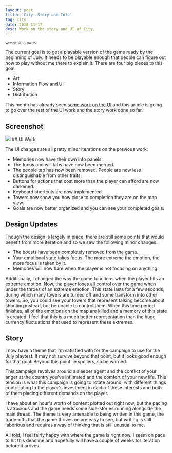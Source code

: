 ```yaml
---
layout: post
title: 'City: Story and Info'
tag: city
date: 2018-11-17
desc: Work on the story and UI of City.
---
```


<p style="font-size:10px">Written: 2016-04-25


The current goal is to get a playable version of the game ready by the beginning of July. It needs to be playable enough that people can figure out how to play without me there to explain it. There are four big pieces to this goal:
- Art
- Information Flow and UI
- Story
- Distribution



This month has already seen [some work on the UI](/blog/city/info) and this article is going to go over the rest of the UI work and the story work done so far.

## Screenshot
<img src="/blogImages/SS_2016-04-25_01.png" />
## UI Work

The UI changes are all pretty minor iterations on the previous work:
- Memories now have their own info panels.
- The focus and will tabs have now been merged.
- The people tab has now been removed. People are now less distinguishable from other traits.
- Buttons for actions that cost more than the player can afford are now darkened.
- Keyboard shortcuts are now implemented.
- Towers now show you how close to completion they are on the map view.
- Goals are now better organized and you can see your completed goals.


## Design Updates

Though the design is largely in place, there are still some points that would benefit from more iteration and so we saw the following minor changes:
- The boosts have been completely removed from the game.
- Your emotional state takes focus. The more extreme the emotion, the more focus is taken by it.
- Memories will now flare when the player is not focusing on anything.



Additionally, I changed the way the game functions when the player hits an extreme emotion. Now, the player loses all control over the game when under the throes of an extreme emotion. This state lasts for a few seconds, during which many towers are turned off and some transform into other towers. So, you could see your towers that represent talking become about shouting instead, but be unable to control them. When this time period finishes, all of the emotions on the map are killed and a memory of this state is created. I feel that this is a much better representation than the huge currency fluctuations that used to represent these extremes.

## Story

I now have a theme that I'm satisfied with for the campaign to use for the July playtest. It may not survive beyond that point, but it looks good enough for that goal. Beyond this point lie spoilers, so be warned.


This campaign revolves around a sleeper agent and the conflict of your anger at the country you've infiltrated and the comfort of your new life. This tension is what this campaign is going to rotate around, with different things contributing to the player's investment in each of these interests and both of them placing different demands on the player.


I have about an hour's worth of content plotted out right now, but the pacing is atrocious and the game needs some side-stories running alongside the main thread. The theme is very amenable to being written in this game, the trade-offs that the game thrives on are easy to see, but writing is still laborious and requires a way of thinking that is still unusual to me.


All told, I feel fairly happy with where the game is right now. I seem on pace to hit this deadline and hopefully will have a couple of weeks for iteration before it arrives.

